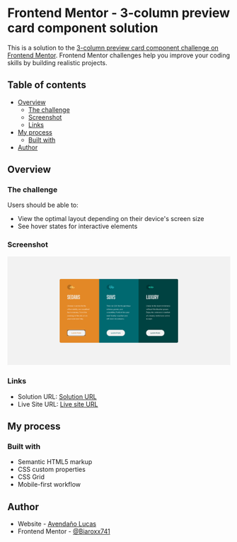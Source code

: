 # Frontend Mentor - 3-column preview card component solution

This is a solution to the [3-column preview card component challenge on Frontend Mentor](https://www.frontendmentor.io/challenges/3column-preview-card-component-pH92eAR2-). Frontend Mentor challenges help you improve your coding skills by building realistic projects. 

## Table of contents

- [Overview](#overview)
  - [The challenge](#the-challenge)
  - [Screenshot](#screenshot)
  - [Links](#links)
- [My process](#my-process)
  - [Built with](#built-with)
- [Author](#author)

## Overview

### The challenge

Users should be able to:

- View the optimal layout depending on their device's screen size
- See hover states for interactive elements

### Screenshot

![](./images/Screenshot-Desktop.png)

### Links

- Solution URL: [Solution URL](https://github.com/Biaroxx741/3-column-responsive-card)
- Live Site URL: [Live site URL](https://3-colums-responsive-cards.netlify.app/)

## My process

### Built with

- Semantic HTML5 markup
- CSS custom properties
- CSS Grid
- Mobile-first workflow

## Author

- Website - [Avendaño Lucas](https://avenmess.netlify.app/)
- Frontend Mentor - [@Biaroxx741](https://www.frontendmentor.io/profile/Biaroxx741)

